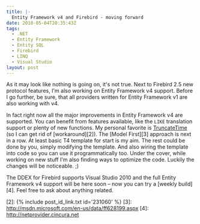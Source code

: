 ```yaml
---
title: |-
  Entity Framework v4 and Firebird - moving forward
date: 2010-05-04T20:35:43Z
tags:
  - .NET
  - Entity Framework
  - Entity SQL
  - Firebird
  - LINQ
  - Visual Studio
layout: post
---
```

As it may look like nothing is going on, it's not true. Next to Firebird 2.5 new protocol features, I'm also working on Entity Framework v4 support. Before I go further, be sure, that all providers written for Entity Framework v1 are also working with v4.

In fact right now all the major improvements in Entity Framework v4 are supported. You can benefit from features available, like the `LIKE` translation support or plenty of new functions. My personal favorite is [TruncateTime][1] (so I can get rid of [workaround][2]). The [Model First][3] approach is next in a row. At least basic T4 template for start is my aim. The rest could be done by you, simply modifying the template. And also wiring the template into code so you can use it programmatically too. Under the cover, while working on new stuff I'm also finding ways to optimize the code. Luckily the changes will be noticeable. ;)

The DDEX for Firebird supports Visual Studio 2010 and the full Entity Framework v4 support will be here soon – now you can try a [weekly build][4].  Feel free to ask about anything related.

[1]: http://msdn.microsoft.com/en-us/library/dd395596(VS.100).aspx
[2]: {% include post_id_link.txt id='231060' %}
[3]: http://msdn.microsoft.com/en-us/data/ff628199.aspx
[4]: http://netprovider.cincura.net